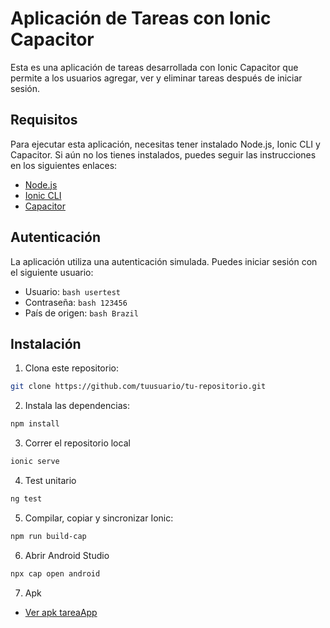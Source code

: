 # Aplicación de Tareas con Ionic Capacitor

Esta es una aplicación de tareas desarrollada con Ionic Capacitor que permite a los usuarios agregar, ver y eliminar tareas después de iniciar sesión.

## Requisitos

Para ejecutar esta aplicación, necesitas tener instalado Node.js, Ionic CLI y Capacitor. Si aún no los tienes instalados, puedes seguir las instrucciones en los siguientes enlaces:

- [Node.js](https://nodejs.org/)
- [Ionic CLI](https://ionicframework.com/docs/cli)
- [Capacitor](https://capacitorjs.com/docs/getting-started)

## Autenticación

La aplicación utiliza una autenticación simulada. Puedes iniciar sesión con el siguiente usuario:

- Usuario: ```bash usertest ```
- Contraseña: ```bash 123456 ```
- País de origen: ```bash Brazil ```

## Instalación

1. Clona este repositorio:

```bash
git clone https://github.com/tuusuario/tu-repositorio.git
```

2. Instala las dependencias:
   
```bash
npm install
```

3. Correr el repositorio local

```bash
ionic serve
```

4. Test unitario

```bash
ng test
```

5. Compilar, copiar y sincronizar Ionic:

```bash
npm run build-cap
```

6. Abrir Android Studio

```bash
npx cap open android
```

7. Apk

- [ Ver apk tareaApp ](https://drive.google.com/file/d/1Z4JaBQPpWlmQSdYQV56xGpjhpQMiHj4E/view?usp=sharing)
